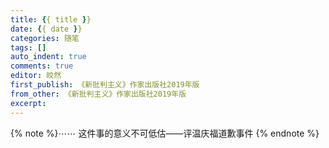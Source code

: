 ```yaml
---
title: {{ title }}
date: {{ date }}
categories: 随笔
tags: []
auto_indent: true
comments: true
editor: 皎然
first_publish: 《新批判主义》作家出版社2019年版
from_other: 《新批判主义》作家出版社2019年版
excerpt:
---
```

{% note %}⋯⋯
这件事的意义不可低估——评温庆福道歉事件
{% endnote %}
